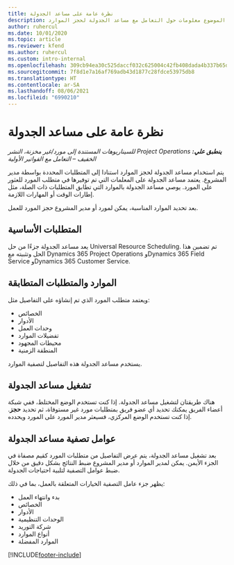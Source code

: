 ```yaml
---
title: نظرة عامة على مساعد الجدولة
description: يقدم هذا الموضوع معلومات حول التعامل مع مساعد الجدولة لحجز الموارد.
author: ruhercul
ms.date: 10/01/2020
ms.topic: article
ms.reviewer: kfend
ms.author: ruhercul
ms.custom: intro-internal
ms.openlocfilehash: 309cb94ea30c525daccf032c625004c42fb408dada4b337b65d8f36d76219669
ms.sourcegitcommit: 7f8d1e7a16af769adb43d1877c28fdce53975db8
ms.translationtype: HT
ms.contentlocale: ar-SA
ms.lasthandoff: 08/06/2021
ms.locfileid: "6990210"
---
```

# <a name="schedule-assistant-overview"></a>نظرة عامة على مساعد الجدولة

_**ينطبق علي:** ‏‫Project Operations للسيناريوهات المستندة إلى مورد/غير مخزنة‬، ‏‫النشر الخفيف – التعامل مع الفواتير الأولية‬_

يتم استخدام مساعد الجدولة لحجز الموارد استنادا إلى المتطلبات المحددة بواسطة مدير المشروع. يعتمد مساعد الجدولة على المعلمات التي تم توفيرها في متطلب المورد للعثور على المورد. يوصي مساعد الجدولة بالموارد التي تطابق المتطلبات ذات الصلة، مثل إطارات الوقت أو المهارات اللازمة.

بعد تحديد الموارد المناسبة، يمكن لمورد أو مدير المشروع حجز المورد للعمل.

## <a name="prerequisites"></a>المتطلبات الأساسية

يعد مساعد الجدولة جزءًا من حل Universal Resource Scheduling. تم تضمين هذا الحل وتثبيته مع Dynamics 365 Project Operations وDynamics 365 Field Service وDynamics 365 Customer Service.

## <a name="matching-requirements-and-resources"></a>الموارد والمتطلبات المتطابقة

ويعتمد متطلب المورد الذي تم إنشاؤه على التفاصيل مثل:

-   الخصائص
-   الأدوار
-   وحدات العمل
-   تفضيلات الموارد
-   محيطات المجهود
-   المنطقة الزمنية

يستخدم مساعد الجدولة هذه التفاصيل لتصفية الموارد.

## <a name="launch-the-schedule-assistant"></a>تشغيل مساعد الجدولة

هناك طريقتان لتشغيل مساعد الجدولة. إذا كنت تستخدم الوضع المختلط، ففي شبكة أعضاء الفريق يمكنك تحديد أي عضو فريق بمتطلبات مورد غير مستوفاة، ثم تحديد **حجز**. إذا كنت تستخدم الوضع المركزي، فسيعثر مدير المورد على المورد ويحدده.

## <a name="schedule-assistant-filters"></a>عوامل تصفية مساعد الجدولة

بعد تشغيل مساعد الجدولة، يتم عرض التفاصيل من متطلبات المورد كقيم مصفاة في الجزء الأيمن. يمكن لمدير الموارد أو مدير المشروع ضبط النتائج بشكل دقيق من خلال ضبط عوامل التصفية لتلبية احتياجات الجدولة.

يظهر جزء عامل التصفية الخيارات المتعلقة بالعمل، بما في ذلك:

-   بدء وانتهاء العمل
-   الخصائص
-   الأدوار
-   الوحدات التنظيمية
-   شركة التوريد
-   أنواع الموارد
-   الموارد المفضلة


[!INCLUDE[footer-include](../includes/footer-banner.md)]